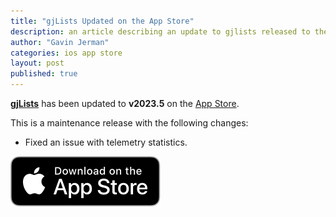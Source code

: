 ```yaml
---
title: "gjLists Updated on the App Store"
description: an article describing an update to gjlists released to the app store
author: "Gavin Jerman"
categories: ios app store
layout: post
published: true
---
```


[**gjLists**](/gjLists) has been updated to **v2023.5** on the [App Store](https://apps.apple.com/gb/app/gjlists/id1528217135?platform=iphone).


This is a maintenance release with the following changes:
- Fixed an issue with telemetry statistics.

[![download](/images/Download_on_the_App_Store_Badge_US-UK_RGB_blk_092917.svg)](https://apps.apple.com/gb/app/gjlists/id1528217135?platform=iphone)
